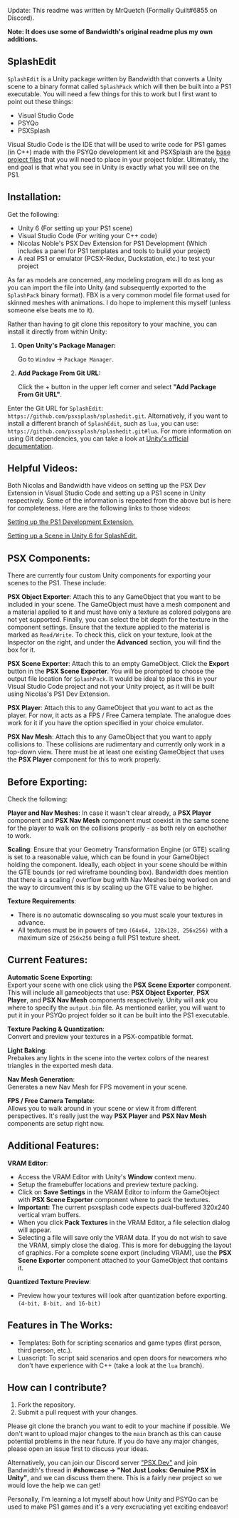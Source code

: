 Update: This readme was written by MrQuetch (Formally Quilt#6855 on Discord).

**Note: It does use some of Bandwidth's original readme plus my own additions.**

## SplashEdit

``SplashEdit`` is a Unity package written by Bandwidth that converts a Unity scene to a binary format called ``SplashPack`` which will then be built into a PS1 executable. You will need a few things for this to work but I first want to point out these things:

- Visual Studio Code
- PSYQo
- PSXSplash

Visual Studio Code is the IDE that will be used to write code for PS1 games (in C++) made with the PSYQo development kit and PSXSplash are the [base project files](https://github.com/psxsplash/psxsplash) that you will need to place in your project folder. Ultimately, the end goal is that what you see in Unity is exactly what you will see on the PS1.

## Installation:
Get the following:
- Unity 6 (For setting up your PS1 scene)
- Visual Studio Code (For writing your C++ code)
- Nicolas Noble's PSX Dev Extension for PS1 Development (Which includes a panel for PS1 templates and tools to build your project)
- A real PS1 or emulator (PCSX-Redux, Duckstation, etc.) to test your project

As far as models are concerned, any modeling program will do as long as you can import the file into Unity (and subsequently exported to the ``SplashPack`` binary format).
FBX is a very common model file format used for skinned meshes with animations. I do hope to implement this myself (unless someone else beats me to it).

Rather than having to git clone this repository to your machine, you can install it directly from within Unity:
1. **Open Unity's Package Manager:**

	Go to `Window` -> `Package Manager`.

2. **Add Package From Git URL:**

	Click the + button in the upper left corner and select **"Add Package From Git URL"**.

Enter the Git URL for ``SplashEdit``: `https://github.com/psxsplash/splashedit.git`. Alternatively, if you want to install a different branch of ``SplashEdit``, such as ``lua``, you can use: `https://github.com/psxsplash/splashedit.git#lua`.
For more information on using Git dependencies, you can take a look at [Unity's official documentation](https://docs.unity3d.com/6000.0/Documentation/Manual/upm-git.html).

## Helpful Videos:

Both Nicolas and Bandwidth have videos on setting up the PSX Dev Extension in Visual Studio Code and setting up a PS1 scene in Unity respectively. Some of the information is repeated from the above but is here for completeness. Here are the following links to those videos:

[Setting up the PS1 Development Extension.](https://www.youtube.com/watch?v=KbAv-Ao7lzU)

[Setting up a Scene in Unity 6 for SplashEdit.](https://youtu.be/1JJFYptDTk0)

## PSX Components:

There are currently four custom Unity components for exporting your scenes to the PS1. These include:

**PSX Object Exporter**: Attach this to any GameObject that you want to be included in your scene. The GameObject must have a mesh component and a material applied to it and must have only a texture as colored polygons are not yet supported. Finally, you can select the bit depth for the texture in the component settings. Ensure that the texture applied to the material is marked as ``Read/Write``. To check this, click on your texture, look at the Inspector on the right, and under the **Advanced** section, you will find the box for it.

**PSX Scene Exporter**: Attach this to an empty GameObject. Click the **Export** button in the **PSX Scene Exporter**. You will be prompted to choose the output file location for ``SplashPack``. It would be ideal to place this in your Visual Studio Code project and not your Unity project, as it will be built using Nicolas's PS1 Dev Extension.

**PSX Player**: Attach this to any GameObject that you want to act as the player. For now, it acts as a FPS / Free Camera template. The analogue does work for it if you have the option specified in your choice emulator.

**PSX Nav Mesh**: Attach this to any GameObject that you want to apply collisions to. These collisions are rudimentary and currently only work in a top-down view. There must be at least one existing GameObject that uses the **PSX Player** component for this to work properly.

## Before Exporting:

Check the following:

**Player and Nav Meshes**: In case it wasn't clear already, a **PSX Player** component and **PSX Nav Mesh** component must coexist in the same scene for the player to walk on the collisions properly - as both rely on eachother to work.

**Scaling**: Ensure that your Geometry Transformation Engine (or GTE) scaling is set to a reasonable value, which can be found in your GameObject holding the component. Ideally, each object in your scene should be within the GTE bounds (or red wireframe bounding box). Bandwidth does mention that there is a scaling / overflow bug with Nav Meshes being worked on and the way to circumvent this is by scaling up the GTE value to be higher.

**Texture Requirements**:
- There is no automatic downscaling so you must scale your textures in advance.
- All textures must be in powers of two ``(64x64, 128x128, 256x256)`` with a maximum size of ``256x256`` being a full PS1 texture sheet.

## Current Features:
**Automatic Scene Exporting**:\
Export your scene with one click using the **PSX Scene Exporter** component. This will include all gameobjects that use: **PSX Object Exporter**, **PSX Player**, and **PSX Nav Mesh** components respectively. Unity will ask you where to specify the ``output.bin`` file. As mentioned earlier, you will want to put it in your PSYQo project folder so it can be built into the PS1 executable.

**Texture Packing & Quantization**:\
Convert and preview your textures in a PSX-compatible format.

**Light Baking**:\
Prebakes any lights in the scene into the vertex colors of the nearest triangles in the exported mesh data.

**Nav Mesh Generation**:\
Generates a new Nav Mesh for FPS movement in your scene.

**FPS / Free Camera Template**:\
Allows you to walk around in your scene or view it from different perspectives. It's really just the way **PSX Player** and **PSX Nav Mesh** components are setup right now.

## Additional Features:
**VRAM Editor**:
- Access the VRAM Editor with Unity's **Window** context menu.
- Setup the framebuffer locations and preview texture packing.
- Click on **Save Settings** in the VRAM Editor to inform the GameObject with **PSX Scene Exporter** component where to pack the textures.
- **Important:** The current psxsplash code expects dual-buffered 320x240 vertical vram buffers.
- When you click **Pack Textures** in the VRAM Editor, a file selection dialog will appear.
- Selecting a file will save only the VRAM data. If you do not wish to save the VRAM, simply close the dialog. This is more for debugging the layout of graphics. For a complete scene export (including VRAM), use the **PSX Scene Exporter** component attached to your GameObject that contains it.

**Quantized Texture Preview**:
- Preview how your textures will look after quantization before exporting. ``(4-bit, 8-bit, and 16-bit)``

## Features in The Works:
- Templates: Both for scripting scenarios and game types (first person, third person, etc.).
- Luascript: To script said scenarios and open doors for newcomers who don't have experience with C++ (take a look at the ``lua`` branch).

## How can I contribute?

1. Fork the repository.
2. Submit a pull request with your changes.

Please git clone the branch you want to edit to your machine if possible. We don't want to upload major changes to the ``main`` branch as this can cause potential problems in the near future. If you do have any major changes, please open an issue first to discuss your ideas.

Alternatively, you can join our Discord server ["PSX.Dev"](https://discord.gg/QByKPpH) and join Bandwidth's thread in **#showcase -> "Not Just Looks: Genuine PSX in Unity"**, and we can discuss them there. This is a fairly new project so we would love the help we can get!

Personally, I'm learning a lot myself about how Unity and PSYQo can be used to make PS1 games and it's a very excruciating yet exciting endeavor!
